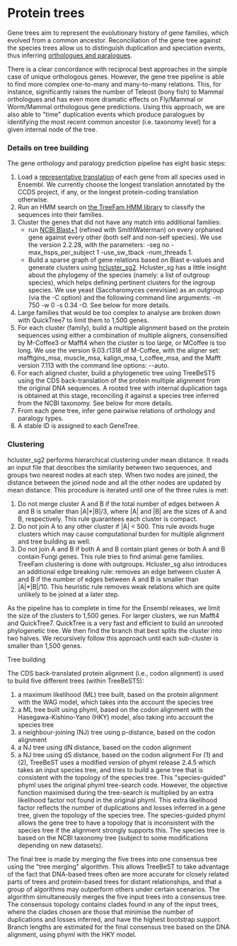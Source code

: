# Protein trees

Gene trees aim to represent the evolutionary history of gene families, which evolved from a common ancestor.
Reconciliation of the gene tree against the species trees allow us to distinguish duplication and speciation events,
thus inferring [orthologues and paralogues](https://www.ensembl.org/info/genome/compara/homology_types.html).

There is a clear concordance with reciprocal best approaches in the simple case of unique orthologous genes. However,
the gene tree pipeline is able to find more complex one-to-many and many-to-many relations. This, for instance,
significantly raises the number of Teleost (bony fish) to Mammal orthologues and has even more dramatic effects on
Fly/Mammal or Worm/Mammal orthologous gene predictions. Using this approach, we are also able to "time" duplication
events which produce paralogues by identifying the most recent common ancestor (i.e. taxonomy level) for a given
internal node of the tree.

### Details on tree building

The gene orthology and paralogy prediction pipeline has eight basic steps:

1. Load a [representative translation](http://www.ensembl.org/Help/Glossary?id=346) of each gene from all species used in
   Ensembl. We currently choose the longest
   translation annotated by the CCDS project, if any, or the longest protein-coding translation otherwise.
2. Run an HMM search on [the TreeFam HMM library](https://www.ensembl.org/info/genome/compara/hmm_lib.html) to classify the
   sequences into their families.
3. Cluster the genes that did not have any match into additional families:
   - run [NCBI Blast+1](http://europepmc.org/abstract/MED/20003500) (refined with SmithWaterman) on every orphaned gene
against every other (both self and non-self
species). We use the version 2.2.28, with the parameters: -seg no -max_hsps_per_subject 1 -use_sw_tback -num_threads 1.
   - Build a sparse graph of gene relations based on Blast e-values and generate clusters
using [hcluster_sg2](https://sourceforge.net/p/treesoft/code/HEAD/tree/). Hcluster_sg has
a little insight about the phylogeny of the species (namely: a list of outgroup species), which helps defining pertinent
clusters for the ingroup species. We use yeast (Saccharomyces cerevisiae) as an outgroup (via the -C option) and the
following command line arguments: -m 750 -w 0 -s 0.34 -O. See below for more details.
4.  Large families that would be too complex to analyse are broken down with QuickTree7 to limit them to 1,500 genes.
5.  For each cluster (family), build a multiple alignment based on the protein sequences using either a combination of
multiple aligners, consensified by M-Coffee3 or Mafft4 when the cluster is too large, or MCoffee is too long. We use the
version 9.03.r1318 of M-Coffee, with the aligner set: mafftgins_msa, muscle_msa, kalign_msa, t_coffee_msa, and the Mafft
version 7.113 with the command line options: --auto.
6.  For each aligned cluster, build a phylogenetic tree using TreeBeST5 using the CDS back-translation of the protein
multiple alignment from the original DNA sequences. A rooted tree with internal duplication tags is obtained at this
stage, reconciling it against a species tree inferred from the NCBI taxonomy. See below for more details.
7.  From each gene tree, infer gene pairwise relations of orthology and paralogy types.
8.  A stable ID is assigned to each GeneTree.

### Clustering

hcluster_sg2 performs hierarchical clustering under mean distance. It reads an input file that describes the similarity
between two sequences, and groups two nearest nodes at each step. When two nodes are joined, the distance between the
joined node and all the other nodes are updated by mean distance. This procedure is iterated until one of the three
rules is met:

1. Do not merge cluster A and B if the total number of edges between A and B is smaller than |A|*|B|/3, where |A| and |B|
are the sizes of A and B, respectively. This rule guarantees each cluster is compact.
2. Do not join A to any other cluster if |A| < 500. This rule avoids huge clusters which may cause computational burden for
multiple alignment and tree building as well.
3. Do not join A and B if both A and B contain plant genes or both A and B contain Fungi genes. This rule tries to find
animal gene families. TreeFam clustering is done with outgroups.
Hcluster_sg also introduces an additional edge breaking rule: removes an edge between cluster A and B if the number of
edges between A and B is smaller than |A|*|B|/10. This heuristic rule removes weak relations which are quite unlikely to
be joined at a later step.

As the pipeline has to complete in time for the Ensembl releases, we limit the size of the clusters to 1,500 genes. For
larger clusters, we run Mafft4 and QuickTree7. QuickTree is a very fast and efficient to build an unrooted phylogenetic
tree. We then find the branch that best splits the cluster into two halves. We recursively follow this approach until
each sub-cluster is smaller than 1,500 genes.

Tree building

The CDS back-translated protein alignment (i.e., codon alignment) is used to build five different trees (within
TreeBeST5):

1. a maximum likelihood (ML) tree built, based on the protein alignment with the WAG model, which takes into the account
the species tree
2. a ML tree built using phyml, based on the codon alignment with the Hasegawa-Kishino-Yano (HKY) model, also taking into
account the species tree
3. a neighbour-joining (NJ) tree using p-distance, based on the codon alignment
4. a NJ tree using dN distance, based on the codon alignment
5. a NJ tree using dS distance, based on the codon alignment
For (1) and (2), TreeBeST uses a modified version of phyml release 2.4.5 which takes an input species tree, and tries to
build a gene tree that is consistent with the topology of the species tree. This "species-guided" phyml uses the
original phyml tree-search code. However, the objective function maximised during the tree-search is multiplied by an
extra likelihood factor not found in the original phyml. This extra likelihood factor reflects the number of
duplications and losses inferred in a gene tree, given the topology of the species tree. The species-guided phyml allows
the gene tree to have a topology that is inconsistent with the species tree if the alignment strongly supports this. The
species tree is based on the NCBI taxonomy tree (subject to some modifications depending on new datasets).

The final tree is made by merging the five trees into one consensus tree using the "tree merging" algorithm. This allows
TreeBeST to take advantage of the fact that DNA-based trees often are more accurate for closely related parts of trees
and protein-based trees for distant relationships, and that a group of algorithms may outperform others under certain
scenarios. The algorithm simultaneously merges the five input trees into a consensus tree. The consensus topology
contains clades found in any of the input trees, where the clades chosen are those that minimise the number of
duplications and losses inferred, and have the highest bootstrap support. Branch lengths are estimated for the final
consensus tree based on the DNA alignment, using phyml with the HKY model.